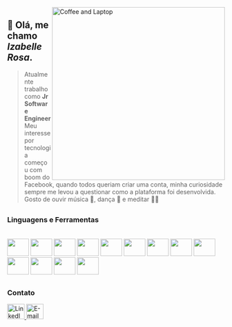 <img src="https://raw.githubusercontent.com/MicaelliMedeiros/micaellimedeiros/master/image/computer-illustration.png" min-width="400px" max-width="400px" width="400px" align="right" alt="Coffee and Laptop">

<p align="left">
  
  ## 👾 Olá, me chamo <i>Izabelle Rosa</i>.
  
</p>

> Atualmente trabalho como <strong>Jr Software Engineer</strong> Meu interesse por tecnologia começou com boom do Facebook, quando todos queriam criar uma conta, minha curiosidade sempre me levou a questionar como a plataforma foi desenvolvida.
> Gosto de ouvir música 🎵, dança 💃 e meditar 🧘‍♀️

##
### Linguagens e Ferramentas

  <div><br>
    <img height="40" width="50" src="https://cdn.jsdelivr.net/gh/devicons/devicon/icons/dotnetcore/dotnetcore-original.svg" />
    <img height="40" width="50" src="https://cdn.jsdelivr.net/gh/devicons/devicon/icons/csharp/csharp-original.svg" />
    <img height="40" width="50" src="https://cdn.jsdelivr.net/gh/devicons/devicon/icons/dot-net/dot-net-plain-wordmark.svg" />
    <img height="40" width="50" src="https://cdn.jsdelivr.net/gh/devicons/devicon/icons/figma/figma-original.svg" />
    <img height="40" width="50" src="https://cdn.jsdelivr.net/gh/devicons/devicon/icons/git/git-plain-wordmark.svg" />
    <img height="40" width="50" src="https://cdn.jsdelivr.net/gh/devicons/devicon/icons/html5/html5-original-wordmark.svg" />
    <img height="40" width="50" src="https://cdn.jsdelivr.net/gh/devicons/devicon/icons/mysql/mysql-original-wordmark.svg" />
    <img height="40" width="50" src="https://cdn.jsdelivr.net/gh/devicons/devicon/icons/nuget/nuget-original-wordmark.svg" />
    <img height="40" width="50" src="https://cdn.jsdelivr.net/gh/devicons/devicon/icons/microsoftsqlserver/microsoftsqlserver-plain-wordmark.svg" />
    <img height="40" width="50" src="https://cdn.jsdelivr.net/gh/devicons/devicon/icons/visualstudio/visualstudio-plain-wordmark.svg" />
    <img height="40" width="50" src="https://cdn.jsdelivr.net/gh/devicons/devicon/icons/vscode/vscode-original-wordmark.svg" />
    <img height="40" width="50" src="https://github.com/Izaberosa/Izaberosa/assets/71772779/04220352-3d26-4135-8d77-aae36222ed91"/>
    <img height="40" width="50" src="https://github.com/Izaberosa/Izaberosa/assets/71772779/a6dce650-527c-4f0e-9e3a-c5d31c3631df"/>
 
  </div>

##
### Contato

<a href="https://www.linkedin.com/in/izabellerosa/">
  <img height="35" width="40" src="https://cdn.jsdelivr.net/gh/devicons/devicon/icons/linkedin/linkedin-original.svg" alt="LinkedIn">
</a>
<a href="mailto:izabellerosa.oliveira@gmail.com">
  <img height="35" width="40" src="https://github.com/Izaberosa/Izaberosa/assets/71772779/f2b8cbb5-2f15-4c8c-9371-3b2ac1e881a5" alt="E-mail">
</a>
